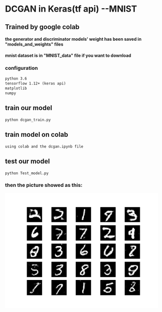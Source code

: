 # DCGAN in Keras(tf api) --MNIST

## Trained by google colab

#### the generator and discriminator models' weight has been saved in "models_and_weights" files

#### mnist dataset is in "MNIST_data" file if you want to download

### configuration

```shell
python 3.6
tensorflow 1.12+ (keras api)
matplotlib
numpy
```



## train our model

```shell
python dcgan_train.py
```



## train model on colab

```shell
using colab and the dcgan.ipynb file
```



## test our model

~~~ shell
python Test_model.py
~~~





### then the picture showed as this:

![](./images/mnist_0.png)